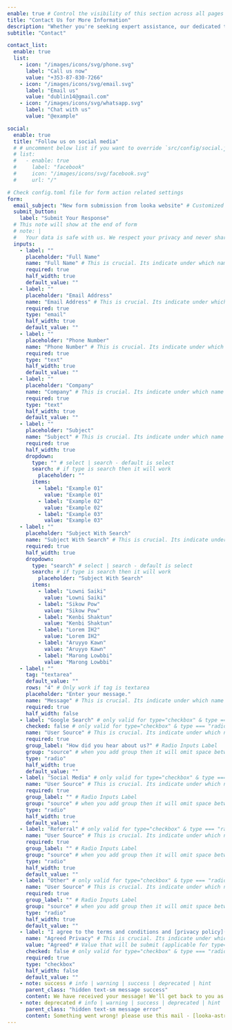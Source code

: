 ```yaml
---
enable: true # Control the visibility of this section across all pages where it is used
title: "Contact Us for More Information"
description: "Whether you're seeking expert assistance, our dedicated team is prepared to support you every step of the way."
subtitle: "Contact"

contact_list:
  enable: true
  list:
    - icon: "/images/icons/svg/phone.svg"
      label: "Call us now"
      value: "+353-87-830-7266"
    - icon: "/images/icons/svg/email.svg"
      label: "Email us"
      value: "dublin14@gmail.com"
    - icon: "/images/icons/svg/whatsapp.svg"
      label: "Chat with us"
      value: "@example"

social:
  enable: true
  title: "Follow us on social media"
  # # uncomment below list if you want to override `src/config/social.json` data
  # list:
  #   - enable: true
  #     label: "facebook"
  #     icon: "/images/icons/svg/facebook.svg"
  #     url: "/"

# Check config.toml file for form action related settings
form:
  email_subject: "New form submission from looka website" # Customized email subject (applicable when anyone submit form, form submission may receive by email depend on provider)
  submit_button:
    label: "Submit Your Response"
  # This note will show at the end of form
  # note: |
  #   Your data is safe with us. We respect your privacy and never share your information. <br /> Read our [Privacy Policy](/privacy-policy/).
  inputs:
    - label: ""
      placeholder: "Full Name"
      name: "Full Name" # This is crucial. Its indicate under which name you want to receive this field data
      required: true
      half_width: true
      default_value: ""
    - label: ""
      placeholder: "Email Address"
      name: "Email Address" # This is crucial. Its indicate under which name you want to receive this field data
      required: true
      type: "email"
      half_width: true
      default_value: ""
    - label: ""
      placeholder: "Phone Number"
      name: "Phone Number" # This is crucial. Its indicate under which name you want to receive this field data
      required: true
      type: "text"
      half_width: true
      default_value: ""
    - label: ""
      placeholder: "Company"
      name: "Company" # This is crucial. Its indicate under which name you want to receive this field data
      required: true
      type: "text"
      half_width: true
      default_value: ""
    - label: ""
      placeholder: "Subject"
      name: "Subject" # This is crucial. Its indicate under which name you want to receive this field data
      required: true
      half_width: true
      dropdown:
        type: "" # select | search - default is select
        search: # if type is search then it will work
          placeholder: ""
        items:
          - label: "Example 01"
            value: "Example 01"
          - label: "Example 02"
            value: "Example 02"
          - label: "Example 03"
            value: "Example 03"
    - label: ""
      placeholder: "Subject With Search"
      name: "Subject With Search" # This is crucial. Its indicate under which name you want to receive this field data
      required: true
      half_width: true
      dropdown:
        type: "search" # select | search - default is select
        search: # if type is search then it will work
          placeholder: "Subject With Search"
        items:
          - label: "Lowni Saiki"
            value: "Lowni Saiki"
          - label: "Sikow Pow"
            value: "Sikow Pow"
          - label: "Kenbi Shaktun"
            value: "Kenbi Shaktun"
          - label: "Lorem IH2"
            value: "Lorem IH2"
          - label: "Aruyyo Kawn"
            value: "Aruyyo Kawn"
          - label: "Marong Lowbbi"
            value: "Marong Lowbbi"
    - label: ""
      tag: "textarea"
      default_value: ""
      rows: "4" # Only work if tag is textarea
      placeholder: "Enter your message."
      name: "Message" # This is crucial. Its indicate under which name you want to receive this field data
      required: true
      half_width: false
    - label: "Google Search" # only valid for type="checkbox" & type === "radio"
      checked: false # only valid for type="checkbox" & type === "radio"
      name: "User Source" # This is crucial. Its indicate under which name you want to receive this field data
      required: true
      group_label: "How did you hear about us?" # Radio Inputs Label
      group: "source" # when you add group then it will omit space between the same group radio input
      type: "radio"
      half_width: true
      default_value: ""
    - label: "Social Media" # only valid for type="checkbox" & type === "radio"
      name: "User Source" # This is crucial. Its indicate under which name you want to receive this field data
      required: true
      group_label: "" # Radio Inputs Label
      group: "source" # when you add group then it will omit space between the same group radio input
      type: "radio"
      half_width: true
      default_value: ""
    - label: "Referral" # only valid for type="checkbox" & type === "radio"
      name: "User Source" # This is crucial. Its indicate under which name you want to receive this field data
      required: true
      group_label: "" # Radio Inputs Label
      group: "source" # when you add group then it will omit space between the same group radio input
      type: "radio"
      half_width: true
      default_value: ""
    - label: "Other" # only valid for type="checkbox" & type === "radio"
      name: "User Source" # This is crucial. Its indicate under which name you want to receive this field data
      required: true
      group_label: "" # Radio Inputs Label
      group: "source" # when you add group then it will omit space between the same group radio input
      type: "radio"
      half_width: true
      default_value: ""
    - label: "I agree to the terms and conditions and [privacy policy](/contact/)." # only valid for type="checkbox" & type === "radio"
      name: "Agreed Privacy" # This is crucial. Its indicate under which name you want to receive this field data
      value: "Agreed" # Value that will be submit (applicable for type="checkbox" & type === "radio")
      checked: false # only valid for type="checkbox" & type === "radio"
      required: true
      type: "checkbox"
      half_width: false
      default_value: ""
    - note: success # info | warning | success | deprecated | hint
      parent_class: "hidden text-sm message success"
      content: We have received your message! We'll get back to you as soon as possible.
    - note: deprecated # info | warning | success | deprecated | hint
      parent_class: "hidden text-sm message error"
      content: Something went wrong! please use this mail - [looka-astro-theme@gmail.com](mailto:looka-astro-theme@gmail.com) to submit a ticket!
---
```

